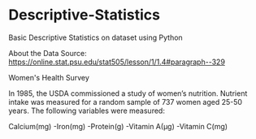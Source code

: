 # Descriptive-Statistics
Basic Descriptive Statistics on dataset using Python


About the Data
Source: https://online.stat.psu.edu/stat505/lesson/1/1.4#paragraph--329

Women's Health Survey

In 1985, the USDA commissioned a study of women’s nutrition. Nutrient intake was measured for a random sample of 737 women aged 25-50 years. The following variables were measured:

Calcium(mg) -Iron(mg) -Protein(g) -Vitamin A(μg) -Vitamin C(mg)
